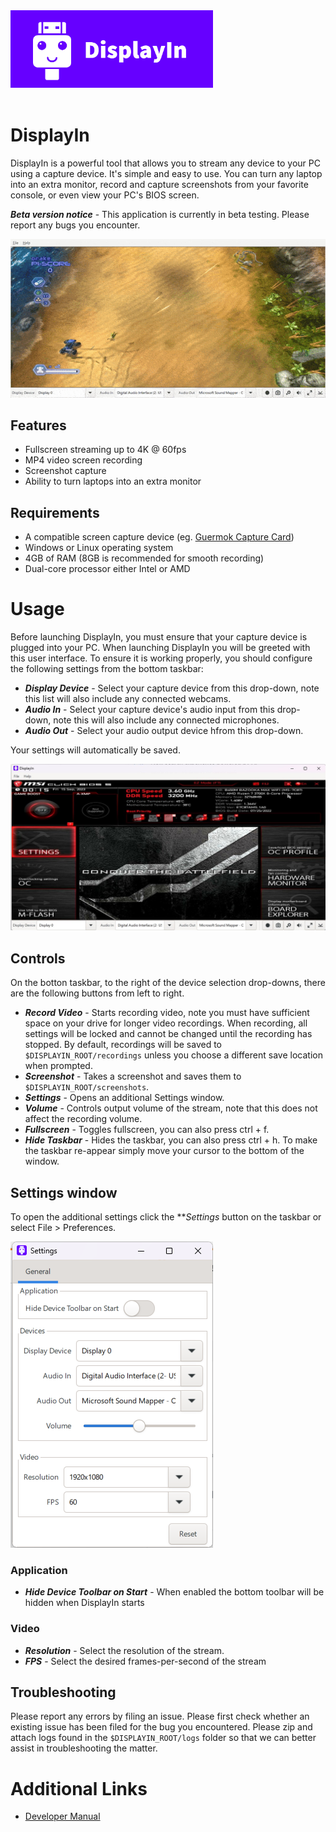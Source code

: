 <!--
Copyright (c) 2023 Tekst LLC.

This file is part of DisplayIn 
(see https://github.com/displayin).

This program is free software: you can redistribute it and/or modify
it under the terms of the GNU General Public License as published by
the Free Software Foundation, either version 3 of the License, or
(at your option) any later version.

This program is distributed in the hope that it will be useful,
but WITHOUT ANY WARRANTY; without even the implied warranty of
MERCHANTABILITY or FITNESS FOR A PARTICULAR PURPOSE.  See the
GNU General Public License for more details.

You should have received a copy of the GNU General Public License
along with this program. If not, see <http://www.gnu.org/licenses/>.-->
<img src="src/displayin/resource/images/DisplayInSplash.png" width="324" height="124" alt="DisplayIn" />
<br />
<br />

# DisplayIn
DisplayIn is a powerful tool that allows you to stream any device to your PC using a capture device.
It's simple and easy to use. You can turn any laptop into an extra monitor, record and capture screenshots
from your favorite console, or even view your PC's BIOS screen.

***Beta version notice*** - This application is currently in beta testing. Please report any bugs you encounter.

![Assault Heroes recorded from the Xbox 360](src/displayin/doc/images/displayin_demo.gif)

## Features
- Fullscreen streaming up to 4K @ 60fps
- MP4 video screen recording
- Screenshot capture
- Ability to turn laptops into an extra monitor

## Requirements
- A compatible screen capture device (eg. [Guermok Capture Card](https://www.amazon.com/gp/product/B08Z3XDYQ7/ref=ppx_yo_dt_b_search_asin_title?ie=UTF8&th=1))
- Windows or Linux operating system
- 4GB of RAM (8GB is recommended for smooth recording)
- Dual-core processor either Intel or AMD

# Usage
Before launching DisplayIn, you must ensure that your capture device is plugged into your PC. When launching DisplayIn you will be greeted with this user interface. To ensure it is working properly, you should configure the following settings from the bottom taskbar:
- ***Display Device*** - Select your capture device from this drop-down, note this list will also include any connected webcams.
- ***Audio In*** - Select your capture device's audio input from this drop-down, note this will also include any connected microphones.
- ***Audio Out*** - Select your audio output device hfrom this drop-down.

Your settings will automatically be saved.

![User Interface](src/displayin/doc/images/displayin_bios.jpg)

## Controls
On the botton taskbar, to the right of the device selection drop-downs, there are the following buttons from left to right.
- ***Record Video*** - Starts recording video, note you must have sufficient space on your drive for longer video recordings. When recording, all settings will be locked and cannot be changed until the recording has stopped. By default, recordings will be saved to `$DISPLAYIN_ROOT/recordings` unless you choose a different save location when prompted.
- ***Screenshot*** - Takes a screenshot and saves them to `$DISPLAYIN_ROOT/screenshots`.
- ***Settings*** - Opens an additional Settings window.
- ***Volume*** - Controls output volume of the stream, note that this does not affect the recording volume.
- ***Fullscreen*** - Toggles fullscreen, you can also press ctrl + f.
- ***Hide Taskbar*** - Hides the taskbar, you can also press ctrl + h. To make the taskbar re-appear simply move your cursor to the bottom of the window.

## Settings window
To open the additional settings click the ***Settings* button on the taskbar or select File > Preferences.

![Settings window](src/displayin/doc/images/displayin_settings.png)

### Application
- ***Hide Device Toolbar on Start*** - When enabled the bottom toolbar will be hidden when DisplayIn starts

### Video
- ***Resolution*** - Select the resolution of the stream.
- ***FPS*** - Select the desired frames-per-second of the stream

## Troubleshooting
Please report any errors by filing an issue. Please first check whether an existing issue has been filed for the bug you encountered. Please zip and attach logs found in the `$DISPLAYIN_ROOT/logs` folder so that we can better assist in troubleshooting the matter.

# Additional Links
 - [Developer Manual](src/displayin/doc/dev/DEV_SETUP.md)

